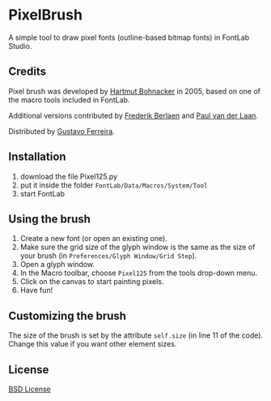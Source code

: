 PixelBrush
==========

A simple tool to draw pixel fonts (outline-based bitmap fonts) in FontLab Studio.

Credits
-------

Pixel brush was developed by [Hartmut Bohnacker](http://hartmut-bohnacker.de/) in 2005, based on one of the macro tools included in FontLab.

Additional versions contributed by [Frederik Berlaen](http://typemytype.com/) and [Paul van der Laan](http://type-invaders.com/).

Distributed by [Gustavo Ferreira](http://hipertipo.com/).

Installation
------------

1. download the file Pixel125.py
2. put it inside the folder `FontLab/Data/Macros/System/Tool`
3. start FontLab

Using the brush
---------------

1. Create a new font (or open an existing one).
2. Make sure the grid size of the glyph window is the same as the size of your brush (in `Preferences/Glyph Window/Grid Step`).
3. Open a glyph window.
4. In the Macro toolbar, choose `Pixel125` from the tools drop-down menu.
5. Click on the canvas to start painting pixels.
6. Have fun!

Customizing the brush
---------------------

The size of the brush is set by the attribute `self.size` (in line 11 of the code). Change this value if you want other element sizes.

License
-------

[BSD License](http://www.opensource.org/licenses/bsd-license.php)